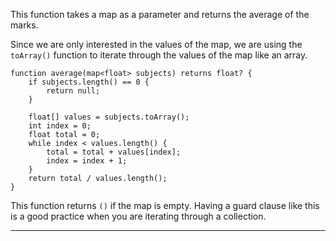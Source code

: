 This function takes a map as a parameter and returns the average of the marks.

Since we are only interested in the values of the map, we are using the `toArray()` function to iterate through the values of the map like an array.

```ballerina {linenos=table,linenostart=3,hl_lines=["2-4",6]}
function average(map<float> subjects) returns float? {
    if subjects.length() == 0 {
        return null;
    }

    float[] values = subjects.toArray();
    int index = 0;
    float total = 0;
    while index < values.length() {
        total = total + values[index];
        index = index + 1;
    }
    return total / values.length();
}
```

This function returns `()` if the map is empty. Having a guard clause like this is a good practice when you are iterating through a collection.

---
